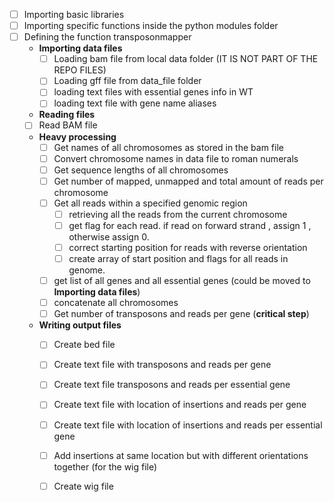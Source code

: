 - [ ] Importing basic libraries 
- [ ] Importing specific functions inside the python modules folder
- [ ] Defining the function transposonmapper 
    - **Importing data files**
        - [ ] Loading bam file from local data folder (IT IS NOT PART OF THE REPO FILES)
        - [ ] Loading gff file from data_file folder
        - [ ] loading text files with essential genes info in WT
        - [ ] loading text file with gene name aliases
    - **Reading files**
    - [ ] Read BAM file
    - **Heavy processing**
        - [ ] Get names of all chromosomes as stored in the bam file
        - [ ] Convert chromosome names in data file to roman numerals
        - [ ] Get sequence lengths of all chromosomes
        - [ ] Get number of mapped, unmapped and total amount of reads per chromosome
        - [ ] Get all reads within a specified genomic region 
            - [ ] retrieving all the reads from the current chromosome
            - [ ] get flag for each read. if read on forward strand , assign 1 , otherwise assign 0. 
            - [ ] correct starting position for reads with reverse orientation
            - [ ] create array of start position and flags for all reads in genome. 
        - [ ] get list of all genes and all essential genes (could be moved to **Importing data files**)
        - [ ] concatenate all chromosomes 
        - [ ] Get number of transposons and reads per gene (**critical step**)
    - **Writing output files** 
        - [ ] Create bed file
        - [ ] Create text file with transposons and reads per gene 
        - [ ] Create text file transposons and reads per essential gene 
        - [ ] Create text file with location of insertions and reads per gene 
        - [ ] Create text file with location of insertions and reads per essential gene
        - [ ] Add insertions at same location but with different orientations together (for the wig file) 
        - [ ] Create wig file 

